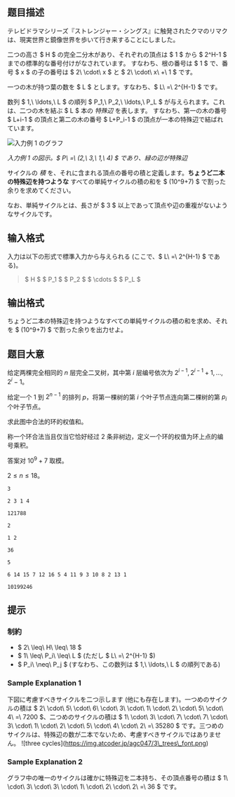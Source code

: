 ## 题目描述
[problemUrl]: https://atcoder.jp/contests/agc047/tasks/agc047_d

テレビドラマシリーズ『ストレンジャー・シングス』に触発されたクマのリマクは、現実世界と鏡像世界を歩いて行き来することにしました。

二つの高さ $ H $ の完全二分木があり、それぞれの頂点は $ 1 $ から $ 2^H-1 $ までの標準的な番号付けがなされています。 すなわち、根の番号は $ 1 $ で、番号 $ x $ の子の番号は $ 2\ \cdot\ x $ と $ 2\ \cdot\ x\ +\ 1 $ です。

一つの木が持つ葉の数を $ L $ とします。すなわち、$ L\ =\ 2^{H-1} $ です。

数列 $ 1,\ \ldots,\ L $ の順列 $ P_1,\ P_2,\ \ldots,\ P_L $ が与えられます。これは、二つの木を結ぶ $ L $ 本の *特殊辺* を表します。 すなわち、第一の木の番号 $ L+i-1 $ の頂点と第二の木の番号 $ L+P_i-1 $ の頂点が一本の特殊辺で結ばれています。

![入力例 1 のグラフ](https://cdn.luogu.com.cn/upload/vjudge_pic/AT_agc047_d/4c625be33a7fdc66e88ab8ed10969ab25c77b603.png)

*入力例 1 の図示。$ P\ =\ (2,\ 3,\ 1,\ 4) $ であり、緑の辺が特殊辺*

サイクルの *積* を、それに含まれる頂点の番号の積と定義します。**ちょうど二本の特殊辺を持つような** すべての単純サイクルの積の和を $ (10^9+7) $ で割った余りを求めてください。

なお、単純サイクルとは、長さが $ 3 $ 以上であって頂点や辺の重複がないようなサイクルです。

## 输入格式
入力は以下の形式で標準入力から与えられる (ここで、$ L\ =\ 2^{H-1} $ である)。

> $ H $ $ P_1 $ $ P_2 $ $ \cdots $ $ P_L $

## 输出格式
ちょうど二本の特殊辺を持つようなすべての単純サイクルの積の和を求め、それを $ (10^9+7) $ で割った余りを出力せよ。

## 题目大意
给定两棵完全相同的 $n$ 层完全二叉树，其中第 $i$ 层编号依次为 $2^{i-1},2^{i-1}+1,\dots, 2^i−1$。

给定一个 $1$ 到 $2^{n-1}$ 的排列 $p$，将第一棵树的第 $i$ 个叶子节点连向第二棵树的第 $p_i$ 个叶子节点。

求此图中合法的环的权值和。

称一个环合法当且仅当它恰好经过 $2$ 条非树边，定义一个环的权值为环上点的编号乘积。

答案对 $10^9 + 7$ 取模。

$2 \le n \le 18$。

```input1
3
2 3 1 4
```

```output1
121788
```

```input2
2
1 2
```

```output2
36
```

```input3
5
6 14 15 7 12 16 5 4 11 9 3 10 8 2 13 1
```

```output3
10199246
```

## 提示
### 制約

- $ 2\ \leq\ H\ \leq\ 18 $
- $ 1\ \leq\ P_i\ \leq\ L $ (ただし $ L\ =\ 2^{H-1} $)
- $ P_i\ \neq\ P_j $ (すなわち、この数列は $ 1,\ \ldots,\ L $ の順列である)

### Sample Explanation 1

下図に考慮すべきサイクルを二つ示します (他にも存在します)。一つめのサイクルの積は $ 2\ \cdot\ 5\ \cdot\ 6\ \cdot\ 3\ \cdot\ 1\ \cdot\ 2\ \cdot\ 5\ \cdot\ 4\ =\ 7200 $、二つめのサイクルの積は $ 1\ \cdot\ 3\ \cdot\ 7\ \cdot\ 7\ \cdot\ 3\ \cdot\ 1\ \cdot\ 2\ \cdot\ 5\ \cdot\ 4\ \cdot\ 2\ =\ 35280 $ です。三つめのサイクルは、特殊辺の数が二本でないため、考慮すべきサイクルではありません。 !\[three cycles\](https://img.atcoder.jp/agc047/3\_trees\_font.png)

### Sample Explanation 2

グラフ中の唯一のサイクルは確かに特殊辺を二本持ち、その頂点番号の積は $ 1\ \cdot\ 3\ \cdot\ 3\ \cdot\ 1\ \cdot\ 2\ \cdot\ 2\ =\ 36 $ です。

